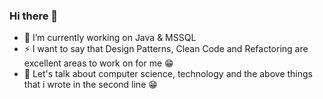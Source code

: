 ### Hi there 👋

- 🔭 I’m currently working on Java & MSSQL
- ⚡ I want to say that Design Patterns, Clean Code and Refactoring are excellent areas to work on for me 😁
- 💬 Let's talk about computer science, technology and the above things that i wrote in the second line 😁

<!--
**mehmetAliSarigul/mehmetAliSarigul** is a ✨ _special_ ✨ repository because its `README.md` (this file) appears on your GitHub profile.

Here are some ideas to get you started:

- 🔭 I’m currently working on ...
- 🌱 I’m currently learning ...
- 👯 I’m looking to collaborate on ...
- 🤔 I’m looking for help with ...
- 💬 Ask me about ...
- 📫 How to reach me: ...
- 😄 Pronouns: ...
- ⚡ Fun fact: ...
-->
